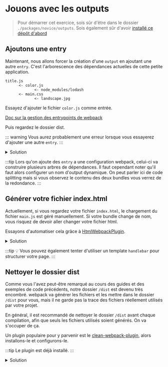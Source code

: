 # Jouons avec les outputs

> Pour démarrer cet exercice, sois sûr d'être dans le dossier `./packages/novice/outputs`.
> Sois également sûr d'avoir [installé ce dépôt d'abord](../README.md#install)

## Ajoutons une entry

Maintenant, nous allons forcer la création d'une `output` en ajoutant une autre `entry`.
C'est l'arborescence des dépendances actuelles de cette petite application.

```
title.js
      <- color.js
             <- node_modules/lodash
      <- main.css
             <- landscape.jpg
```

Essayez d'ajouter le fichier `color.js` comme entrée.

[Doc sur la gestion des entrypoints de webpack](https://webpack.js.org/concepts/entry-points/)

Puis regardez le dossier dist.

::: warning
Vous aurez probablement une erreur lorsque vous essayerez d'ajouter une autre `entry`.
:::

<details>
<summary>Solution</summary>

```js{4-10}
const path = require("path");

module.exports = {
  entry: {
    main: "./src/title.js",
    color: "./src/color.js"
  }, // The source module of our dependency graph
  output: {
    // Configuration of what we tell webpack to generate (here, a ./dist/main.js file)
    filename: "[name].js",
    path: path.resolve(__dirname, "dist")
  },
  module: {
    rules: [
      {
        test: /\.jpg$/,
        use: [
          {
            loader: "file-loader",
            options: {
              outputPath: "assets",
              publicPath: "dist/assets"
            }
          }
        ]
      },
      {
        test: /\.css$/,
        use: ["style-loader", "css-loader"]
      }
    ]
  }
};
```

</details>

:::tip
Lors qu'on ajoute des `entry` a une configuration webpack, celui-ci va construire plusieurs arbres de dépendances.
Il faut cependant noter qu'il faut alors configurer un nom d'output dynamique.
On peut parler ici de code splitting mais si vous observez le contenu des deux bundles vous verrez de la redondance.
:::

## Générer votre fichier index.html

Actuellement, si vous regardez votre fichier `index.html`, le chargement du fichier `main.js` est géré manuellement.
Si votre bundle change de nom, vous risquez de devoir aller changer votre fichier html.

Essayons d'automatiser cela grâce à [HtmlWebpackPlugin](https://webpack.js.org/plugins/html-webpack-plugin/).

<details>
<summary>Solution</summary>

```js{2,34-38}
const path = require("path");
const HtmlWebpackPlugin = require("html-webpack-plugin");

module.exports = {
  entry: {
    main: "./src/title.js",
    color: "./src/color.js"
  }, // The source module of our dependency graph
  output: {
    // Configuration of what we tell webpack to generate (here, a ./dist/main.js file)
    filename: "[name].js",
    path: path.resolve(__dirname, "dist")
  },
  module: {
    rules: [
      {
        test: /\.jpg$/,
        use: [
          {
            loader: "file-loader",
            options: {
              outputPath: "assets",
              publicPath: "dist/assets"
            }
          }
        ]
      },
      {
        test: /\.css$/,
        use: ["style-loader", "css-loader"]
      }
    ]
  },
  plugins: [
    new HtmlWebpackPlugin({
      template: "./index.html"
    })
  ]
};
```

</details>

:::tip
:bulb: Vous pouvez également tenter d'utiliser un template `handlebar` pour structurer votre page.
:::

## Nettoyer le dossier dist

Comme vous l'avez peut-être remarqué au cours des guides et des exemples de code précédents, notre dossier `/dist` est devenu très encombré.
webpack va générer les fichiers et les mettre dans le dossier `/dist` pour vous, mais il ne garde pas la trace des fichiers réellement utilisés par votre projet.

En général, il est recommandé de nettoyer le dossier `/dist` avant chaque compilation, afin que seuls les fichiers utilisés soient générés. On va s'occuper de ça.

Un plugin populaire pour y parvenir est le [clean-webpack-plugin](https://www.npmjs.com/package/clean-webpack-plugin), alors installons-le et configurons-le.

:::tip
Le plugin est déjà installé.
:::

<details>
<summary>Solution</summary>

```js
new CleanWebpackPlugin(),
```

</details>
